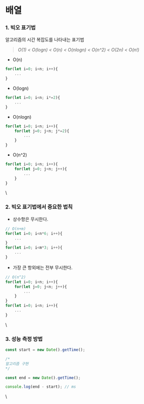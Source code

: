 # 배열

### 1. 빅오 표기법

알고리즘의 시간 복잡도를 나타내는 표기법

> _O(1) < O(logn) < O(n) < O(nlogn) < O(n^2) < O(2n) < O(n!)_

* O(n)

```javascript
for(let i=0; i<n; i++){
    ...
}
```

* O(logn)

```javascript
for(let i=0; i<n; i*=2){
    ...
}
```

* O(nlogn)

```javascript
for(let i=0; i<n; i++){
    for(let j=0; j<n; j*=2){
        ...
    }
}
```

* O(n^2)

```javascript
for(let i=0; i<n; i++){
    for(let j=0; j<n; j++){
        ...
    }
}
```

\


### 2. 빅오 표기법에서 중요한 법칙

* 상수항은 무시한다.

```javascript
// O(n+m)
for(let i=0; i<n*6; i++){
    ...
}
for(let i=0; i<m*3; i++){
    ...
}
```

* 가장 큰 항외에는 전부 무시한다.

```javascript
// O(n^2)
for(let i=0; i<n; i++){
    for(let j=0; j<n; j++){
        ...
    }
}
for(let i=0; i<n; i++){
    ...
}
```

\


### 3. 성능 측정 방법

```javascript
const start = new Date().getTime();

/*
알고리즘 구현
*/

const end = new Date().getTime();

console.log(end - start); // ms
```

\
